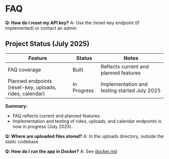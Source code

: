 <!-- Removed manual nav HTML and <link rel="stylesheet"> for MkDocs compatibility -->
# FAQ

**Q: How do I reset my API key?**
A: Use the /reset-key endpoint (if implemented) or contact an admin


## Project Status (July 2025)

| Feature                        | Status      | Notes                                             |
|--------------------------------|-------------|---------------------------------------------------|
| FAQ coverage                   | Built       | Reflects current and planned features              |
| Planned endpoints (reset-key, uploads, rides, calendar) | In Progress | Implementation and testing started July 2025      |

**Summary:**
- FAQ reflects current and planned features.
- Implementation and testing of rides, uploads, and calendar endpoints is now in progress (July 2025).

**Q: Where are uploaded files stored?**
A: In the uploads directory, outside the static codebase

**Q: How do I run the app in Docker?**
A: See [docker.md](docker.md)
